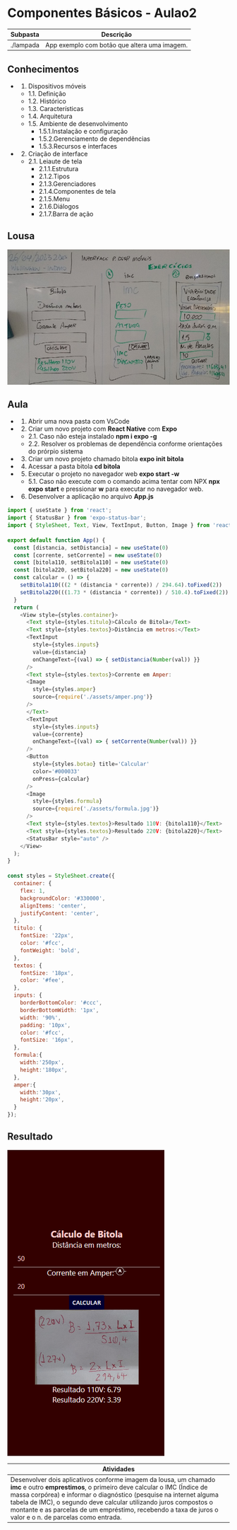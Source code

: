 # Componentes Básicos - Aulao2

|Subpasta|Descrição|
|-|-|
|./lampada|App exemplo com botão que altera uma imagem.|

## Conhecimentos
- 1. Dispositivos móveis
	- 1.1. Definição
	- 1.2. Histórico
	- 1.3. Características
	- 1.4. Arquitetura
	- 1.5. Ambiente de desenvolvimento
		- 1.5.1.Instalação e configuração
		- 1.5.2.Gerenciamento de dependências
		- 1.5.3.Recursos e interfaces
- 2. Criação de interface
	- 2.1. Leiaute de tela
		- 2.1.1.Estrutura
		- 2.1.2.Tipos
		- 2.1.3.Gerenciadores
		- 2.1.4.Componentes de tela
		- 2.1.5.Menu
		- 2.1.6.Diálogos
		- 2.1.7.Barra de ação

## Lousa
![Lousa](./lousa.jpg)
## Aula
- 1. Abrir uma nova pasta com VsCode
- 2. Criar um novo projeto com **React Native** com **Expo**
	- 2.1. Caso não esteja instalado **npm i expo -g**
	- 2.2. Resolver os problemas de dependência conforme orientações do prórpio sistema
- 3. Criar um novo projeto chamado bitola **expo init bitola**
- 4. Acessar a pasta bitola **cd bitola**
- 5. Executar o projeto no navegador web **expo start -w**
	- 5.1. Caso não execute com o comando acima tentar com NPX **npx expo start** e pressionar **w** para executar no navegador web.

- 6. Desenvolver a aplicação no arquivo **App.js**
```javascript
import { useState } from 'react';
import { StatusBar } from 'expo-status-bar';
import { StyleSheet, Text, View, TextInput, Button, Image } from 'react-native';

export default function App() {
  const [distancia, setDistancia] = new useState(0)
  const [corrente, setCorrente] = new useState(0)
  const [bitola110, setBitola110] = new useState(0)
  const [bitola220, setBitola220] = new useState(0)
  const calcular = () => {
    setBitola110(((2 * (distancia * corrente)) / 294.64).toFixed(2))
    setBitola220(((1.73 * (distancia * corrente)) / 510.4).toFixed(2))
  }
  return (
    <View style={styles.container}>
      <Text style={styles.titulo}>Cálculo de Bitola</Text>
      <Text style={styles.textos}>Distância em metros:</Text>
      <TextInput
        style={styles.inputs}
        value={distancia}
        onChangeText={(val) => { setDistancia(Number(val)) }}
      />
      <Text style={styles.textos}>Corrente em Amper:
      <Image
        style={styles.amper}
        source={require('./assets/amper.png')}
      />
      </Text>
      <TextInput
        style={styles.inputs}
        value={corrente}
        onChangeText={(val) => { setCorrente(Number(val)) }}
      />
      <Button
        style={styles.botao} title='Calcular'
        color='#000033'
        onPress={calcular}
      />
      <Image
        style={styles.formula}
        source={require('./assets/formula.jpg')}
      />
      <Text style={styles.textos}>Resultado 110V: {bitola110}</Text>
      <Text style={styles.textos}>Resultado 220V: {bitola220}</Text>
      <StatusBar style="auto" />
    </View>
  );
}

const styles = StyleSheet.create({
  container: {
    flex: 1,
    backgroundColor: '#330000',
    alignItems: 'center',
    justifyContent: 'center',
  },
  titulo: {
    fontSize: '22px',
    color: '#fcc',
    fontWeight: 'bold',
  },
  textos: {
    fontSize: '18px',
    color: '#fee',
  },
  inputs: {
    borderBottomColor: '#ccc',
    borderBottomWidth: '1px',
    width: '90%',
    padding: '10px',
    color: '#fcc',
    fontSize: '16px',
  },
  formula:{
    width:'250px',
    height:'180px',
  },
  amper:{
    width:'30px',
    height:'20px',
  }
});
```
## Resultado
![Tela](./bitola.png)

|Atividades|
|-|
|Desenvolver dois aplicativos conforme imagem da lousa, um chamado **imc** e outro **emprestimos**, o primeiro deve calcular o IMC (Índice de massa corpórea) e informar o diagnóstico (pesquise na internet alguma tabela de IMC), o segundo deve calcular utilizando juros compostos o montante e as parcelas de um empréstimo, recebendo a taxa de juros o valor e o n. de parcelas como entrada.|
